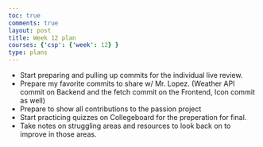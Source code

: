 ```yaml
---
toc: true
comments: true
layout: post
title: Week 12 plan
courses: {'csp': {'week': 12} }
type: plans
---
```


- Start preparing and pulling up commits for the individual live review.
- Prepare my favorite commits to share w/ Mr. Lopez. (Weather API commit on Backend and the fetch commit on the Frontend, Icon commit as well)
- Prepare to show all contributions to the passion project
- Start practicing quizzes on Collegeboard for the preperation for final. 
- Take notes on struggling areas and resources to look back on to improve in those areas. 
